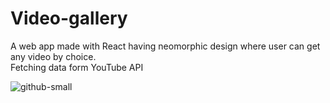 # Video-gallery

A web app made with React having neomorphic design where user can get any video by choice. <br />
Fetching data form YouTube API <br />

![github-small](https://pbs.twimg.com/media/EYIr3mrXkAA-9-B?format=jpg&name=large)
